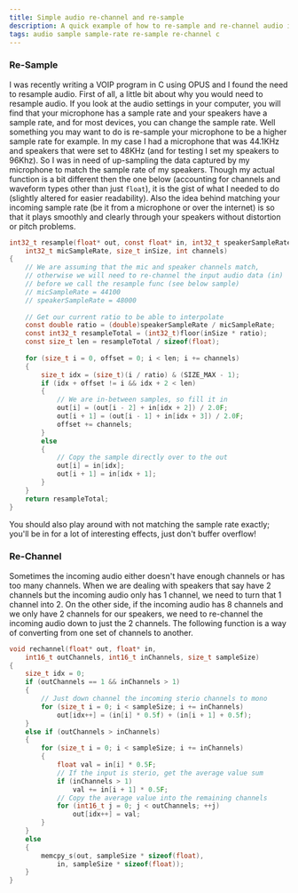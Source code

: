 ```yaml
---
title: Simple audio re-channel and re-sample
description: A quick example of how to re-sample and re-channel audio in C
tags: audio sample sample-rate re-sample re-channel c
---
```


### Re-Sample
I was recently writing a VOIP program in C using OPUS and I found the need to resample audio. First of all, a little bit about why you would need to resample audio. If you look at the audio settings in your computer, you will find that your microphone has a sample rate and your speakers have a sample rate, and for most devices, you can change the sample rate. Well something you may want to do is re-sample your microphone to be a higher sample rate for example. In my case I had a microphone that was 44.1KHz and speakers that were set to 48KHz (and for testing I set my speakers to 96Khz). So I was in need of up-sampling the data captured by my microphone to match the sample rate of my speakers. Though my actual function is a bit different then the one below (accounting for channels and waveform types other than just `float`), it is the gist of what I needed to do (slightly altered for easier readability). Also the idea behind matching your incoming sample rate (be it from a microphone or over the internet) is so that it plays smoothly and clearly through your speakers without distortion or pitch problems.
```c
int32_t resample(float* out, const float* in, int32_t speakerSampleRate,
	int32_t micSampleRate, size_t inSize, int channels)
{
	// We are assuming that the mic and speaker channels match,
	// otherwise we will need to re-channel the input audio data (in)
	// before we call the resample func (see below sample)
	// micSampleRate = 44100
	// speakerSampleRate = 48000
	
	// Get our current ratio to be able to interpolate
	const double ratio = (double)speakerSampleRate / micSampleRate;
	const int32_t resampleTotal = (int32_t)floor(inSize * ratio);
	const size_t len = resampleTotal / sizeof(float);
	
	for (size_t i = 0, offset = 0; i < len; i += channels)
	{
		size_t idx = (size_t)(i / ratio) & (SIZE_MAX - 1);
		if (idx + offset != i && idx + 2 < len)
		{
			// We are in-between samples, so fill it in
			out[i] = (out[i - 2] + in[idx + 2]) / 2.0F;
			out[i + 1] = (out[i - 1] + in[idx + 3]) / 2.0F;
			offset += channels;
		}
		else
		{
			// Copy the sample directly over to the out
			out[i] = in[idx];
			out[i + 1] = in[idx + 1];
		}
	}
	return resampleTotal;
}
```

You should also play around with not matching the sample rate exactly; you'll be in for a lot of interesting effects, just don't buffer overflow!

### Re-Channel
Sometimes the incoming audio either doesn't have enough channels or has too many channels. When we are dealing with speakers that say have 2 channels but the incoming audio only has 1 channel, we need to turn that 1 channel into 2. On the other side, if the incoming audio has 8 channels and we only have 2 channels for our speakers, we need to re-channel the incoming audio down to just the 2 channels. The following function is a way of converting from one set of channels to another.
```c
void rechannel(float* out, float* in,
	int16_t outChannels, int16_t inChannels, size_t sampleSize)
{
	size_t idx = 0;
	if (outChannels == 1 && inChannels > 1)
	{
		// Just down channel the incoming sterio channels to mono
		for (size_t i = 0; i < sampleSize; i += inChannels)
			out[idx++] = (in[i] * 0.5f) + (in[i + 1] + 0.5f);
	}
	else if (outChannels > inChannels)
	{
		for (size_t i = 0; i < sampleSize; i += inChannels)
		{
			float val = in[i] * 0.5F;
			// If the input is sterio, get the average value sum
			if (inChannels > 1)
				val += in[i + 1] * 0.5F;
			// Copy the average value into the remaining channels
			for (int16_t j = 0; j < outChannels; ++j)
				out[idx++] = val;
		}
	}
	else
	{
		memcpy_s(out, sampleSize * sizeof(float),
			in, sampleSize * sizeof(float));
	}
}
```

